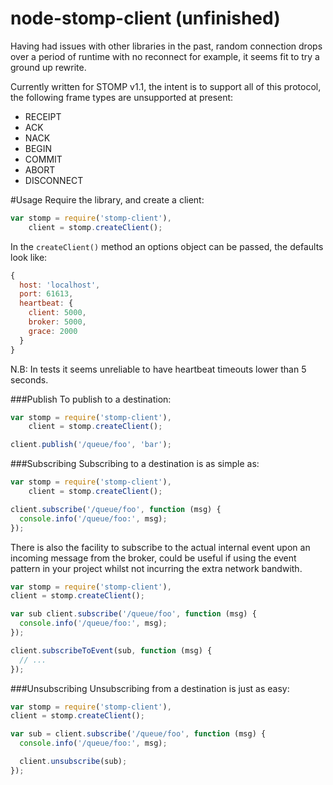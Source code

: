 node-stomp-client (unfinished)
=================

Having had issues with other libraries in the past, random connection drops over
a period of runtime with no reconnect for example, it seems fit to try a ground
up rewrite.

Currently written for STOMP v1.1, the intent is to support all of this protocol,
the following frame types are unsupported at present:
 * RECEIPT
 * ACK
 * NACK
 * BEGIN
 * COMMIT
 * ABORT
 * DISCONNECT

#Usage
Require the library, and create a client:
```javascript
var stomp = require('stomp-client'),
    client = stomp.createClient();
```

In the ```createClient()``` method an options object can be passed, the defaults
look like:

```javascript
{
  host: 'localhost',
  port: 61613,
  heartbeat: {
    client: 5000,
    broker: 5000,
    grace: 2000
  }
}
```
N.B: In tests it seems unreliable to have heartbeat timeouts lower than 5 seconds.

###Publish
To publish to a destination:
```javascript
var stomp = require('stomp-client'),
    client = stomp.createClient();

client.publish('/queue/foo', 'bar');
```

###Subscribing
Subscribing to a destination is as simple as:
```javascript
var stomp = require('stomp-client'),
    client = stomp.createClient();

client.subscribe('/queue/foo', function (msg) {
  console.info('/queue/foo:', msg);
});
```

There is also the facility to subscribe to the actual internal event upon an
incoming message from the broker, could be useful if using the event pattern in
your project whilst not incurring the extra network bandwith.

```javascript
var stomp = require('stomp-client'),
client = stomp.createClient();

var sub client.subscribe('/queue/foo', function (msg) {
  console.info('/queue/foo:', msg);
});

client.subscribeToEvent(sub, function (msg) {
  // ...
});
```

###Unsubscribing
Unsubscribing from a destination is just as easy:
```javascript
var stomp = require('stomp-client'),
client = stomp.createClient();

var sub = client.subscribe('/queue/foo', function (msg) {
  console.info('/queue/foo:', msg);

  client.unsubscribe(sub);
});
```
